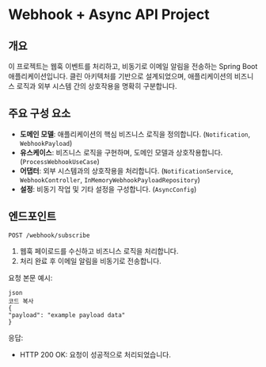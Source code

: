 # Webhook + Async API Project

## 개요

이 프로젝트는 웹훅 이벤트를 처리하고, 비동기로 이메일 알림을 전송하는 Spring Boot 애플리케이션입니다. 클린 아키텍처를 기반으로 설계되었으며, 애플리케이션의 비즈니스 로직과 외부 시스템 간의 상호작용을 명확히 구분합니다.

## 주요 구성 요소

- **도메인 모델**: 애플리케이션의 핵심 비즈니스 로직을 정의합니다. (`Notification`, `WebhookPayload`)
- **유스케이스**: 비즈니스 로직을 구현하며, 도메인 모델과 상호작용합니다. (`ProcessWebhookUseCase`)
- **어댑터**: 외부 시스템과의 상호작용을 처리합니다. (`NotificationService`, `WebhookController`, `InMemoryWebhookPayloadRepository`)
- **설정**: 비동기 작업 및 기타 설정을 구성합니다. (`AsyncConfig`)

## 엔드포인트
`POST /webhook/subscribe`       
1. 웹훅 페이로드를 수신하고 비즈니스 로직을 처리합니다.
2. 처리 완료 후 이메일 알림을 비동기로 전송합니다.

요청 본문 예시:
```  
json
코드 복사
{
"payload": "example payload data"
}
```

응답:

* HTTP 200 OK: 요청이 성공적으로 처리되었습니다.